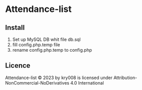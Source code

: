 # Attendance-list

## Install
1. Set up MySQL DB whit file db.sql
1. fill config.php.temp file
1. rename config.php.temp to config.php

## Licence
Attendance-list © 2023 by kry008 is licensed under Attribution-NonCommercial-NoDerivatives 4.0 International 